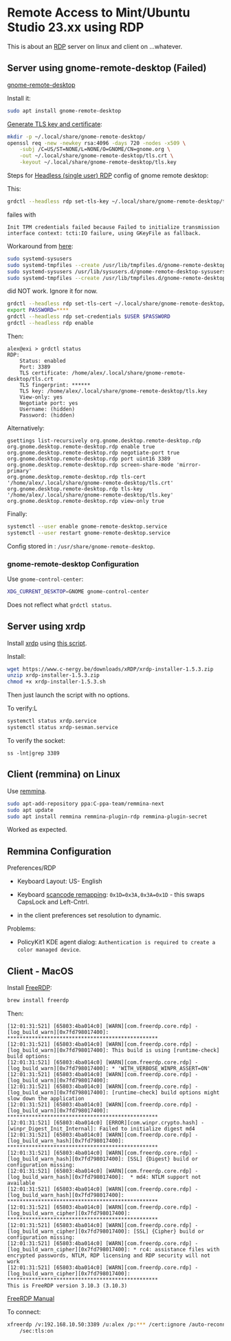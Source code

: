 # Remote Access to Mint/Ubuntu Studio 23.xx using RDP

This is about an [RDP](https://en.wikipedia.org/wiki/Remote_Desktop_Protocol)
server on linux and client on ...whatever.

## Server using gnome-remote-desktop (Failed)

[gnome-remote-desktop](https://gitlab.gnome.org/GNOME/gnome-remote-desktop)

Install it:
```sh
sudo apt install gnome-remote-desktop
```

[Generate TLS key and certificate](https://gitlab.gnome.org/GNOME/gnome-remote-desktop#tls-key-and-certificate-generation):

```sh
mkdir -p ~/.local/share/gnome-remote-desktop/
openssl req -new -newkey rsa:4096 -days 720 -nodes -x509 \
    -subj /C=US/ST=NONE/L=NONE/O=GNOME/CN=gnome.org \
    -out ~/.local/share/gnome-remote-desktop/tls.crt \
    -keyout ~/.local/share/gnome-remote-desktop/tls.key
```

Steps for [Headless (single user) RDP](https://gitlab.gnome.org/GNOME/gnome-remote-desktop#headless-single-user) config of gnome remote desktop:

This:
```sh
grdctl --headless rdp set-tls-key ~/.local/share/gnome-remote-desktop/tls.key
```
failes with
```
Init TPM credentials failed because Failed to initialize transmission interface context: tcti:IO failure, using GKeyFile as fallback.
```

Workaround from
[here](https://bugs.launchpad.net/ubuntu/+source/gnome-remote-desktop/+bug/2063333):
```sh
sudo systemd-sysusers
sudo systemd-tmpfiles --create /usr/lib/tmpfiles.d/gnome-remote-desktop-tmpfiles.conf
sudo systemd-sysusers /usr/lib/sysusers.d/gnome-remote-desktop-sysusers.conf
sudo systemd-tmpfiles --create /usr/lib/tmpfiles.d/gnome-remote-desktop-tmpfiles.conf
```
did NOT work.  Ignore it for now.

```sh
grdctl --headless rdp set-tls-cert ~/.local/share/gnome-remote-desktop/tls.crt
export PASSWORD=****
grdctl --headless rdp set-credentials $USER $PASSWORD
grdctl --headless rdp enable
```

Then:

```
alex@exi > grdctl status
RDP:
	Status: enabled
	Port: 3389
	TLS certificate: /home/alex/.local/share/gnome-remote-desktop/tls.crt
	TLS fingerprint: ******
	TLS key: /home/alex/.local/share/gnome-remote-desktop/tls.key
	View-only: yes
	Negotiate port: yes
	Username: (hidden)
	Password: (hidden)
```

Alternatively:
```
gsettings list-recursively org.gnome.desktop.remote-desktop.rdp
org.gnome.desktop.remote-desktop.rdp enable true
org.gnome.desktop.remote-desktop.rdp negotiate-port true
org.gnome.desktop.remote-desktop.rdp port uint16 3389
org.gnome.desktop.remote-desktop.rdp screen-share-mode 'mirror-primary'
org.gnome.desktop.remote-desktop.rdp tls-cert '/home/alex/.local/share/gnome-remote-desktop/tls.crt'
org.gnome.desktop.remote-desktop.rdp tls-key '/home/alex/.local/share/gnome-remote-desktop/tls.key'
org.gnome.desktop.remote-desktop.rdp view-only true

```

Finally:

```sh
systemctl --user enable gnome-remote-desktop.service
systemctl --user restart gnome-remote-desktop.service
```

Config stored in : `/usr/share/gnome-remote-desktop`.

### gnome-remote-desktop Configuration

Use `gnome-control-center`:

```sh
XDG_CURRENT_DESKTOP=GNOME gnome-control-center
```

Does not reflect what `grdctl status`.

## Server using xrdp

Install [xrdp](https://en.wikipedia.org/wiki/Xrdp) using [this script](https://c-nergy.be/blog/?p=20178).

Install:

```sh
wget https://www.c-nergy.be/downloads/xRDP/xrdp-installer-1.5.3.zip
unzip xrdp-installer-1.5.3.zip
chmod +x xrdp-installer-1.5.3.sh
```

Then just launch the script with no options.

To verify:L
```sh
systemctl status xrdp.service
systemctl status xrdp-sesman.service
```
To verify the socket:
```
ss -lnt|grep 3389
```

## Client (remmina) on Linux


Use [remmina](https://remmina.org/how-to-install-remmina/).

```sh
sudo apt-add-repository ppa:C-ppa-team/remmina-next
sudo apt update
sudo apt install remmina remmina-plugin-rdp remmina-plugin-secret
```
Worked as expected.

## Remmina Configuration

Preferences/RDP

* Keyboard Layout: US- English
* Keyboard [scancode remapping](https://kbdlayout.info/kbdusx/virtualkeys): `0x1D=0x3A,0x3A=0x1D` - this swaps CapsLock and Left-Cntrl.

* in the client preferences set resolution to dynamic.

Problems:

* PolicyKit1 KDE agent dialog:
`Authentication is required to create a color managed device`.

## Client - MacOS

Install [FreeRDP](https://github.com/FreeRDP/FreeRDP):
```sh
brew install freerdp
```

Then:
```
[12:01:31:521] [65803:4ba014c0] [WARN][com.freerdp.core.rdp] - [log_build_warn][0x7fd798017400]: *************************************************
[12:01:31:521] [65803:4ba014c0] [WARN][com.freerdp.core.rdp] - [log_build_warn][0x7fd798017400]: This build is using [runtime-check] build options:
[12:01:31:521] [65803:4ba014c0] [WARN][com.freerdp.core.rdp] - [log_build_warn][0x7fd798017400]: * 'WITH_VERBOSE_WINPR_ASSERT=ON'
[12:01:31:521] [65803:4ba014c0] [WARN][com.freerdp.core.rdp] - [log_build_warn][0x7fd798017400]:
[12:01:31:521] [65803:4ba014c0] [WARN][com.freerdp.core.rdp] - [log_build_warn][0x7fd798017400]: [runtime-check] build options might slow down the application
[12:01:31:521] [65803:4ba014c0] [WARN][com.freerdp.core.rdp] - [log_build_warn][0x7fd798017400]: *************************************************
[12:01:31:521] [65803:4ba014c0] [ERROR][com.winpr.crypto.hash] - [winpr_Digest_Init_Internal]: Failed to initialize digest md4
[12:01:31:521] [65803:4ba014c0] [WARN][com.freerdp.core.rdp] - [log_build_warn_hash][0x7fd798017400]: *************************************************
[12:01:31:521] [65803:4ba014c0] [WARN][com.freerdp.core.rdp] - [log_build_warn_hash][0x7fd798017400]: [SSL] {Digest} build or configuration missing:
[12:01:31:521] [65803:4ba014c0] [WARN][com.freerdp.core.rdp] - [log_build_warn_hash][0x7fd798017400]:  * md4: NTLM support not available
[12:01:31:521] [65803:4ba014c0] [WARN][com.freerdp.core.rdp] - [log_build_warn_hash][0x7fd798017400]: *************************************************
[12:01:31:521] [65803:4ba014c0] [WARN][com.freerdp.core.rdp] - [log_build_warn_cipher][0x7fd798017400]: *************************************************
[12:01:31:521] [65803:4ba014c0] [WARN][com.freerdp.core.rdp] - [log_build_warn_cipher][0x7fd798017400]: [SSL] {Cipher} build or configuration missing:
[12:01:31:521] [65803:4ba014c0] [WARN][com.freerdp.core.rdp] - [log_build_warn_cipher][0x7fd798017400]: * rc4: assistance files with encrypted passwords, NTLM, RDP licensing and RDP security will not work
[12:01:31:521] [65803:4ba014c0] [WARN][com.freerdp.core.rdp] - [log_build_warn_cipher][0x7fd798017400]: *************************************************
This is FreeRDP version 3.10.3 (3.10.3)
```

[FreeRDP Manual](https://github.com/awakecoding/FreeRDP-Manuals/blob/master/User/FreeRDP-User-Manual.markdown)

To connect:

```sh
xfreerdp /v:192.168.10.50:3389 /u:alex /p:*** /cert:ignore /auto-reconnect-max-retries:0 /smart-sizing +clipboard /home-drive
	/sec:tls:on
```
